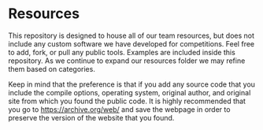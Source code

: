 # Resources

This repository is designed to house all of our team resources, but does not include any custom software we have developed for competitions. Feel free to add, fork, or pull any public tools. Examples are included inside this repository. As we continue to expand our resources folder we may refine them based on categories.

Keep in mind that the preference is that if you add any source code that you include the compile options, operating system,  original author, and original site from which you found the public code. It is highly recommended that you go to https://archive.org/web/ and save the webpage in order to preserve the version of the website that you found.
